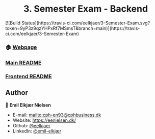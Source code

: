 <h1 align="center">3. Semester Exam - Backend</h1>
[![Build Status](https://travis-ci.com/eelkjaer/3-Semester-Exam.svg?token=9yP3z9qzYHPxRf7MSmsT&branch=main)](https://travis-ci.com/eelkjaer/3-Semester-Exam)

### 🏠 [Webpage](https://api.eenielsen.dk/3sem-exam)

### [Main README](../)
### [Frontend README](../frontend/)

## Author

👤 **Emil Elkjær Nielsen**
* E-mail: [mailto:cph-en93@cphbusiness.dk](cph-en93@cphbusiness.dk)
* Website: https://eenielsen.dk/
* Github: [@eelkjaer](https://github.com/eelkjaer)
* LinkedIn: [@emil-elkjær](https://linkedin.com/in/emil-elkjær)
